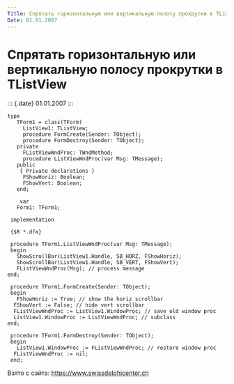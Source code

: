 ```yaml
---
Title: Спрятать горизонтальную или вертикальную полосу прокрутки в TListView
Date: 01.01.2007
---
```



Спрятать горизонтальную или вертикальную полосу прокрутки в TListView
=====================================================================

::: {.date}
01.01.2007
:::

    type
       TForm1 = class(TForm)
         ListView1: TListView;
         procedure FormCreate(Sender: TObject);
         procedure FormDestroy(Sender: TObject);
       private
         FListViewWndProc: TWndMethod;
         procedure ListViewWndProc(var Msg: TMessage);
       public
        { Private declarations }
         FShowHoriz: Boolean;
         FShowVert: Boolean;
       end;
     
        var
       Form1: TForm1;
     
     implementation
     
     {$R *.dfm}
     
     procedure TForm1.ListViewWndProc(var Msg: TMessage);
     begin
       ShowScrollBar(ListView1.Handle, SB_HORZ, FShowHoriz);
       ShowScrollBar(ListView1.Handle, SB_VERT, FShowVert);
       FListViewWndProc(Msg); // process message 
    end;
     
     procedure TForm1.FormCreate(Sender: TObject);
     begin
       FShowHoriz := True; // show the horiz scrollbar 
      FShowVert := False; // hide vert scrollbar 
      FListViewWndProc := ListView1.WindowProc; // save old window proc 
      ListView1.WindowProc := ListViewWndProc; // subclass 
    end;
     
     procedure TForm1.FormDestroy(Sender: TObject);
     begin
       ListView1.WindowProc := FListViewWndProc; // restore window proc 
      FListViewWndProc := nil;
     end;

Взято с сайта: <https://www.swissdelphicenter.ch>
